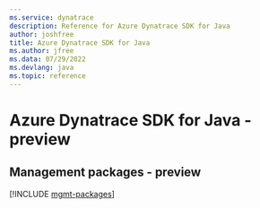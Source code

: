 ```yaml
---
ms.service: dynatrace
description: Reference for Azure Dynatrace SDK for Java
author: joshfree
title: Azure Dynatrace SDK for Java
ms.author: jfree
ms.data: 07/29/2022
ms.devlang: java
ms.topic: reference
---
```

# Azure Dynatrace SDK for Java - preview

## Management packages - preview
[!INCLUDE [mgmt-packages](dynatrace-mgmt-index.md)]
